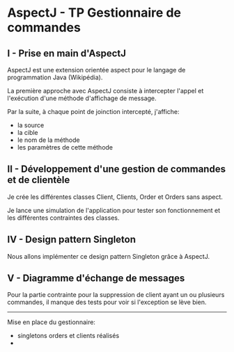 # AspectJ - TP Gestionnaire de commandes

## I - Prise en main d'AspectJ

AspectJ est une extension orientée aspect pour le langage de programmation Java (Wikipédia).

La première approche avec AspectJ consiste à intercepter l'appel et l'exécution d'une méthode d'affichage de message.

Par la suite, à chaque point de joinction intercepté, j'affiche:
* la source
* la cible
* le nom de la méthode
* les paramètres de cette méthode

## II - Développement d'une gestion de commandes et de clientèle

Je crée les différentes classes Client, Clients, Order et Orders sans aspect.

Je lance une simulation de l'application pour tester son fonctionnement et les différentes contraintes des classes.


## IV - Design pattern Singleton

Nous allons implémenter ce design pattern Singleton grâce à AspectJ.





## V - Diagramme d'échange de messages





Pour la partie contrainte pour la suppression de client ayant un ou plusieurs commandes, il manque des tests pour voir si l'exception se lève bien.

-------------

Mise en place du gestionnaire:
- singletons orders et clients réalisés
- 

